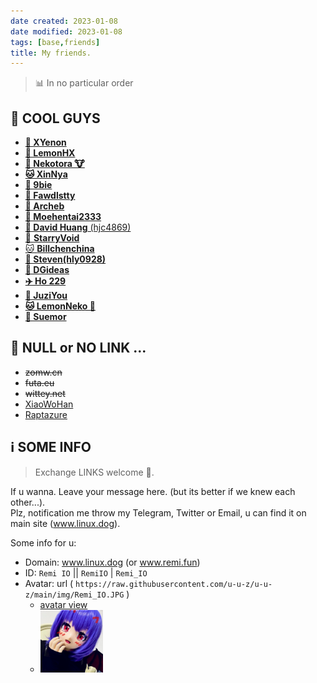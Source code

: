 ```yaml
---
date created: 2023-01-08
date modified: 2023-01-08
tags: [base,friends]
title: My friends.
---
```

>  📊 In no particular order

## 🌟 COOL GUYS
- [**🥼 XYenon**](https://blog.xyenon.bid)
- [**🍋 LemonHX**](https://lemonhx.moe/)
- [**🍄 Nekotora 🐮**](https://flag.moe/)
- [**🐱 XinNya**](https://xin.moe)
- [**🧊 9bie**](https://9bie.org/)
- [**👤 Fawdlstty**](https://www.fawdlstty.com/)
- [**🦟 Archeb**](https://mozz.ie)
- [**🐧 Moehentai2333**](https://conoha.vip)
- [**👤 David Huang** (hjc4869)](https://hjc.im)
- [🍓 **StarryVoid**](https://blog.starryvoid.com)
- [🐱 **Billchenchina**](https://billchen.bid)
- [**👤 Steven(hly0928)**](http://hly0928.com)
- [**🐰 DGideas**](https://dgideas.net)
- [**✈️ Ho 229**](https://ho229.lind0.space)
- [**🍊 JuziYou**](https://lovemen.cc)
- [**🐱 LemonNeko 🍋**](https://blog.lemonneko.moe)
- [**🐰 Suemor**](https://suemor.com)

## 💨 NULL or NO LINK ...
- ~~zomw.cn~~ 
- ~~futa.eu~~
- ~~wittey.net~~
- [XiaoWoHan](https://hanblog.xyz/)
- [Raptazure](https://raptazure.github.io/)

## ℹ️ SOME INFO
> Exchange LINKS welcome 👋.

If u wanna. Leave your message here. (but its better if we knew each other...).  
Plz, notification me throw my Telegram, Twitter or Email, u can find it on main site (www.linux.dog).

Some info for u:
- Domain: www.linux.dog (or www.remi.fun)
- ID: `Remi IO` || `RemiIO` | `Remi_IO`
- Avatar: url ( `https://raw.githubusercontent.com/u-u-z/u-u-z/main/img/Remi_IO.JPG` )
	- [avatar view](https://raw.githubusercontent.com/u-u-z/u-u-z/main/img/Remi_IO.JPG)
	- <img alt="old" src="https://raw.githubusercontent.com/u-u-z/u-u-z/main/img/Remi_IO.JPG" width="100"/>
